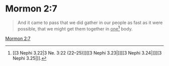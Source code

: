 # Mormon 2:7

> And it came to pass that we did gather in our people as fast as it were possible, that we might get them together in <u>one</u>[^a] body.

[Mormon 2:7](https://www.churchofjesuschrist.org/study/scriptures/bofm/morm/2?lang=eng&id=p7#p7)


[^a]: [[3 Nephi 3.22|3 Ne. 3:22 (22–25)]][[3 Nephi 3.23|]][[3 Nephi 3.24|]][[3 Nephi 3.25|]].  
